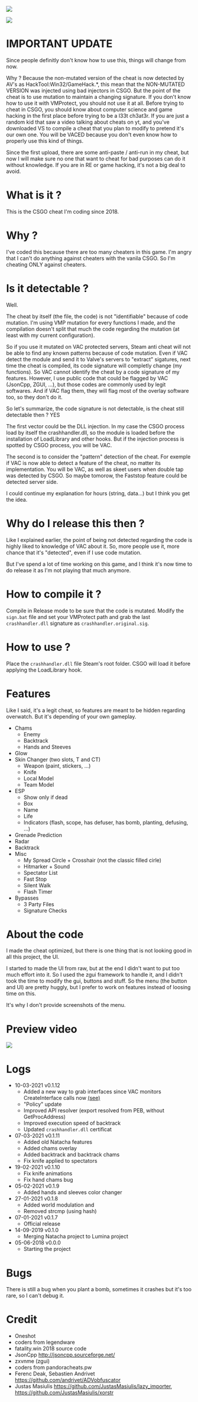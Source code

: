 ![](Resources/logo.png)



![](Resources/preview_0.png)

# IMPORTANT UPDATE

Since people definitly don't know how to use this, things will change from now.

Why ? Because the non-mutated version of the cheat is now detected by AV's as HackTool:Win32/GameHack.*, this mean that the NON-MUTATED VERSION was injected using bad injectors in CSGO. But the point of the cheat is to use mutation to maintain a changing signature. If you don't know how to use it with VMProtect, you should not use it at all. Before trying to cheat in CSGO, you should know about computer science and game hacking in the first place before trying to be a l33t ch3at3r. If you are just a random kid that saw a video talking about cheats on yt, and you've downloaded VS to compile a cheat that you plan to modify to pretend it's our own one. You will be VACED because you don't even know how to properly use this kind of things.

Since the first upload, there are some anti-paste / anti-run in my cheat, but now I will make sure no one that want to cheat for bad purposes can do it without knowledge. If you are in RE or game hacking, it's not a big deal to avoid.

# What is it ?

This is the CSGO cheat I'm coding since 2018.

# Why ?

I've coded this because there are too many cheaters in this game. I'm angry that I can't do anything against cheaters with the vanila CSGO. So I'm cheating ONLY against cheaters.

# Is it detectable ?

Well.

The cheat by itself (the file, the code) is not "identifiable" because of code mutation. I'm using VMP mutation for every functions I made, and the compilation doesn't split that much the code regarding the mutation (at least with my current configuration).

So if you use it mutated on VAC protected servers, Steam anti cheat will not be able to find any known patterns because of code mutation. Even if VAC detect the module and send it to Valve's servers to "extract" sigatures, next time the cheat is compiled, its code signature will completly change (my functions). So VAC cannot identify the cheat by a code signature of my features. However, I use public code that could be flagged by VAC (JsonCpp, ZGUI, ...), but those codes are commonly used by legit softwares. And if VAC flag them, they will flag most of the overlay software too, so they don't do it. 

So let's summarize, the code signature is not detectable, is the cheat still detectable then ? YES

The first vector could be the DLL injection. In my case the CSGO process load by itself the crashhandler.dll, so the module is loaded before the installation of LoadLibrary and other hooks. But if the injection process is spotted by CSGO process, you will be VAC.

The second is to consider the "pattern" detection of the cheat. For exemple if VAC is now able to detect a feature of the cheat, no matter its implementation. You will be VAC, as well as skeet users when double tap was detected by CSGO. So maybe tomorow, the Faststop feature could be detected server side. 

I could continue my explanation for hours (string, data...) but I think you get the idea.

# Why do I release this then ?

Like I explained earlier, the point of being not detected regarding the code is highly liked to knowledge of VAC about it. So, more people use it, more chance that it's "detected", even if I use code mutation. 

But I've spend a lot of time working on this game, and I think it's now time to do release it as I'm not playing that much anymore.

# How to compile it ?

Compile in Release mode to be sure that the code is mutated. Modify the `sign.bat` file and set your VMProtect path and grab the last `crashhandler.dll` signature as `crashhandler.original.sig`.

# How to use ?

Place the `crashhandler.dll` file Steam's root folder. CSGO will load it before applying the LoadLibrary hook.

# Features

Like I said, it's a legit cheat, so features are meant to be hidden regarding overwatch. But it's depending of your own gameplay.

- Chams
    - Enemy
    - Backtrack
    - Hands and Steeves 
- Glow
- Skin Changer (two slots, T and CT)
    - Weapon (paint, stickers, ...) 
    - Knife 
    - Local Model
    - Team Model
- ESP
    - Show only if dead
    - Box
    - Name
    - Life
    - Indicators (flash, scope, has defuser, has bomb, planting, defusing, ...)
- Grenade Prediction
- Radar
- Backtrack
- Misc
  - My Spread Circle + Crosshair (not the classic filled cirle)
  - Hitmarker + Sound
  - Spectator List
  - Fast Stop
  - Silent Walk
  - Flash Timer
- Bypasses
  - 3 Party Files
  - Signature Checks

# About the code

I made the cheat optimized, but there is one thing that is not looking good in all this project, the UI.

I started to made the UI from raw, but at the end I didn't want to put too much effort into it. So I used the zgui framework to handle it, and I didn't took the time to modify the gui, buttons and stuff. So the menu (the button and UI) are pretty huggly, but I prefer to work on features instead of loosing time on this.

It's why I don't provide screenshots of the menu.

# Preview video

[![](http://img.youtube.com/vi/PN5KUjSbEYw/0.jpg)](http://www.youtube.com/watch?v=PN5KUjSbEYw "")

# Logs

- 10-03-2021 v0.1.12
  - Added a new way to grab interfaces since VAC monitors CreateInterface calls now [(see)](https://www.unknowncheats.me/forum/counterstrike-global-offensive/444181-vac-monitors-createinterface-calls.html#post3084991)
  - "Policy" update
  - Improved API resolver (export resolved from PEB, without GetProcAddress)
  - Improved execution speed of backtrack
  - Updated `crashhandler.dll` certificat
- 07-03-2021 v0.1.11 
  - Added old Natacha features 
  - Added chams overlay
  - Added backtrack and backtrack chams
  - Fix knife applied to spectators
- 19-02-2021 v0.1.10  
  - Fix knife animations
  - Fix hand chams bug
- 05-02-2021 v0.1.9  
  - Added hands and sleeves color changer
- 27-01-2021 v0.1.8  
  - Added world modulation and
  - Removed strcmp (using hash)
- 07-01-2021 v0.1.7 
  - Official release
- 14-09-2019 v0.1.0 
  - Merging Natacha project to Lumina project
- 05-06-2018 v0.0.0  
  - Starting the project

# Bugs

There is still a bug when you plant a bomb, sometimes it crashes but it's too rare, so I can't debug it.

# Credit

- Oneshot
- coders from legendware
- fatality.win 2018 source code
- JsonCpp http://jsoncpp.sourceforge.net/
- zxvnme (zgui)
- coders from pandoracheats.pw
- Ferenc Deak, Sebastien Andrivet https://github.com/andrivet/ADVobfuscator
- Justas Masiulis https://github.com/JustasMasiulis/lazy_importer, https://github.com/JustasMasiulis/xorstr
